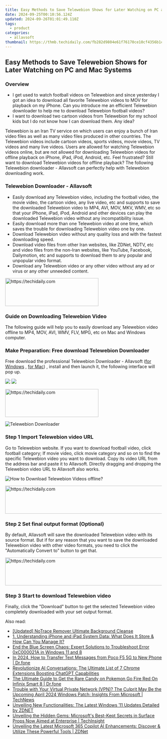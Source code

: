 ```yaml
---
title: Easy Methods to Save Telewebion Shows for Later Watching on PC and Mac Systems
date: 2024-09-25T00:10:56.124Z
updated: 2024-09-26T01:01:49.110Z
tags:
  - product
categories:
  - allavsoft
thumbnail: https://thmb.techidaily.com/fb282d9804e61f76170ce10cf4356b1c491a6302864785ed4f9f0f7226141ae1.jpg
---
```


## Easy Methods to Save Telewebion Shows for Later Watching on PC and Mac Systems

### Overview

* I get used to watch football videos on Telewebion and since yesterday I got an idea to download all favorite Telewebion videos to MOV for playback on my iPhone. Can you introduce me an efficient Telewebion downloader to help me to download Telewebion football videos?
* I want to download two cartoon videos from Telewebion for my school kids but I do not know how I can download them. Any idea?

Telewebion is an Iran TV service on which users can enjoy a bunch of Iran video files as well as many video files produced in other countries. The Telewebion videos include cartoon videos, sports videos, movie videos, TV videos and many live videos. Users are allowed for watching Telewebion videos online, but are not allowed for downloading Telewebion videos for offline playback on iPhone, iPad, iPod, Android, etc. Feel frustrated? Still want to download Telewebion videos for offline playback? The following Telewebion downloader - Allavsoft can perfectly help with Telewebion downloading work.

### Telewebion Downloader - Allavsoft

* Easily download any Telewebion video, including the football video, the movie video, the cartoon video, any live video, etc and supports to save the downloaded Telewebion video to MP4, AVI, MOV, MKV, WMV, etc so that your iPhone, iPad, iPod, Android and other devices can play the downloaded Telewebion video without any incompatibility issue.
* Easily download more than one Telewebion video at one time, which saves the trouble for downloading Telewebion video one by one.
* Download Telewebion video without any quality loss and with the fastest downloading speed.
* Download video files from other Iran websites, like ZDNet, NDTV, etc and video files from the non-Iran websites, like YouTube, Facebook, Dailymotion, etc and supports to download them to any popular and unpopular video format.
* Download any Telewebion video or any other video without any ad or virus or any other unneeded content.

<!-- affiliate ads begin -->
<a href="https://aligracehair.sjv.io/c/5597632/1997690/19272" target="_top" id="1997690">
  <img src="//a.impactradius-go.com/display-ad/19272-1997690" border="0" alt="https://techidaily.com" width="300" height="90"/>
</a>
<img height="0" width="0" src="https://aligracehair.sjv.io/i/5597632/1997690/19272" style="position:absolute;visibility:hidden;" border="0" />
<!-- affiliate ads end -->

### Guide on Downloading Telewebion Video

The following guide will help you to easily download any Telewebion video offline to MP4, MOV, AVI, WMV, FLV, MPG, etc on Mac and Windows computer.

### Make Preparation: Free download Telewebion Downloader

Free download the professional Telewebion Downloader - Allavsoft ([for Windows](https://tools.techidaily.com/allavsoft/products/) , [for Mac](https://tools.techidaily.com/allavsoft/products/)) , install and then launch it, the following interface will pop up.

[![](https://www.allavsoft.com/how-to/../images/how-to/free-download-win.jpg)](https://tools.techidaily.com/allavsoft/products/) [![](https://www.allavsoft.com/how-to/../images/how-to/free-download-mac.jpg)](https://tools.techidaily.com/allavsoft/products/)

<!-- affiliate ads begin -->
<a href="https://aligracehair.sjv.io/c/5597632/1975802/19272" target="_top" id="1975802">
  <img src="//a.impactradius-go.com/display-ad/19272-1975802" border="0" alt="https://techidaily.com" width="300" height="90"/>
</a>
<img height="0" width="0" src="https://aligracehair.sjv.io/i/5597632/1975802/19272" style="position:absolute;visibility:hidden;" border="0" />
<!-- affiliate ads end -->

![Telewebion Downloader](https://www.allavsoft.com/how-to/../images/allavsoft/screen-shot-600.jpg)

### Step 1 Import Telewebion video URL

Go to Telewebion website. If you want to download football video, click football category; If movie video, click movie category and so on to find the specific Telewebion video you want to download. Copy its video URL from the address bar and paste it to Allavsoft. Directly dragging and dropping the Telewebion video URL to Allavsoft also works.

![How to Download Telewebion Videos offline?](https://www.allavsoft.com/how-to/../images/how-to/download-rtmp-video/download-rtmp-video.jpg)

<!-- affiliate ads begin -->
<a href="https://appsumo.8odi.net/c/5597632/2044583/7443" target="_top" id="2044583">
  <img src="//a.impactradius-go.com/display-ad/7443-2044583" border="0" alt="https://techidaily.com" width="728" height="90"/>
</a>
<img height="0" width="0" src="https://appsumo.8odi.net/i/5597632/2044583/7443" style="position:absolute;visibility:hidden;" border="0" />
<!-- affiliate ads end -->

### Step 2 Set final output format (Optional)

By default, Allavsoft will save the downloaded Telewebion video with its source format. But if for any reason that you want to save the downloaded Telewebion video with other video formats, you need to click the "Automatically Convert to" button to get that.

<!-- affiliate ads begin -->
<a href="https://oneplusfr.sjv.io/c/5597632/1622438/14044" target="_top" id="1622438">
  <img src="//a.impactradius-go.com/display-ad/14044-1622438" border="0" alt="https://techidaily.com" width="728" height="90"/>
</a>
<img height="0" width="0" src="https://oneplusfr.sjv.io/i/5597632/1622438/14044" style="position:absolute;visibility:hidden;" border="0" />
<!-- affiliate ads end -->

### Step 3 Start to download Telewebion video

Finally, click the "Download" button to get the selected Telewebion video completely downloaded with your set output format.

<ins class="adsbygoogle"
     style="display:block"
     data-ad-format="autorelaxed"
     data-ad-client="ca-pub-7571918770474297"
     data-ad-slot="1223367746"></ins>

<ins class="adsbygoogle"
     style="display:block"
     data-ad-client="ca-pub-7571918770474297"
     data-ad-slot="8358498916"
     data-ad-format="auto"
     data-full-width-responsive="true"></ins>

<span class="atpl-alsoreadstyle">Also read:</span>
<div><ul>
<li><a href="https://extra-support.techidaily.com/updated-notrace-remover-ultimate-background-cleanse/"><u>[Updated] NoTrace Remover Ultimate Background Cleanse</u></a></li>
<li><a href="https://os-tips.techidaily.com/1-understanding-iphone-and-ipad-system-data-what-does-it-store-and-how-can-you-manage-it/"><u>1. Understanding iPhone and iPad System Data: What Does It Store & How Can You Manage It?</u></a></li>
<li><a href="https://blue-screen-error.techidaily.com/end-the-blue-screen-chaos-expert-solutions-to-troubleshoot-error-0xc000021a-in-windows-11-and-8/"><u>End the Blue Screen Chaos: Expert Solutions to Troubleshoot Error 0xC000021A in Windows 11 and 8</u></a></li>
<li><a href="https://android-transfer.techidaily.com/in-2024-how-to-transfer-text-messages-from-poco-f5-5g-to-new-phone-drfone-by-drfone-transfer-from-android-transfer-from-android/"><u>In 2024, How to Transfer Text Messages from Poco F5 5G to New Phone | Dr.fone</u></a></li>
<li><a href="https://tech-revival.techidaily.com/revolutionize-ai-conversations-the-ultimate-list-of-7-chrome-extensions-boosting-chatgpt-capabilities/"><u>Revolutionize AI Conversations: The Ultimate List of 7 Chrome Extensions Boosting ChatGPT Capabilities</u></a></li>
<li><a href="https://android-pokemon-go.techidaily.com/the-ultimate-guide-to-get-the-rare-candy-on-pokemon-go-fire-red-on-infinix-smart-8-drfone-by-drfone-virtual-android/"><u>The Ultimate Guide to Get the Rare Candy on Pokemon Go Fire Red On Infinix Smart 8 | Dr.fone</u></a></li>
<li><a href="https://win-latest.techidaily.com/trouble-with-your-virtual-private-network-vpn-the-culprit-may-be-the-upcoming-april-2024-windows-patch-insights-from-microsoft-technews/"><u>Trouble with Your Virtual Private Network (VPN)? The Culprit May Be the Upcoming April 2024 Windows Patch: Insights From Microsoft | TechNews</u></a></li>
<li><a href="https://win-latest.techidaily.com/unveiling-new-functionalities-the-latest-windows-11-updates-detailed-by-zdnet/"><u>Unveiling New Functionalities: The Latest Windows ˈ11 Updates Detailed by ZDNET</u></a></li>
<li><a href="https://win-latest.techidaily.com/unveiling-the-hidden-gems-microsofts-best-kept-secrets-in-surface-props-now-aimed-at-enterprise-techinsight/"><u>Unveiling the Hidden Gems: Microsoft's Best-Kept Secrets in Surface Props Now Aimed at Enterprise | TechInsight</u></a></li>
<li><a href="https://win-latest.techidaily.com/unveiling-the-latest-microsoft-365-copilot-ai-enhancements-discover-and-utilize-these-powerful-tools-zdnet/"><u>Unveiling the Latest Microsoft 365 Copilot AI Enhancements: Discover & Utilize These Powerful Tools | ZDNet</u></a></li>
</ul></div>

